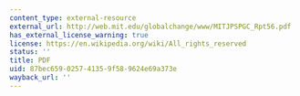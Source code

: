 ```yaml
---
content_type: external-resource
external_url: http://web.mit.edu/globalchange/www/MITJPSPGC_Rpt56.pdf
has_external_license_warning: true
license: https://en.wikipedia.org/wiki/All_rights_reserved
status: ''
title: PDF
uid: 87bec659-0257-4135-9f58-9624e69a373e
wayback_url: ''
---
```

